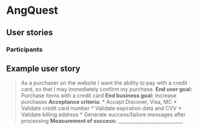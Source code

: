 # AngQuest

## User stories

### Participants
## Example user story
  > As a purchaser on the website I want the ability to pay with a credit card, so that I may immediately confirm my purchase.
  > **End user goal:** Purchase items with a credit card
  > **End business goal:** Increase purchases
  > **Acceptance criteria:**
    * Accept Discover, Visa, MC
    * Validate credit card number
    * Validate expiration data and CVV
    * Validate billing address
    * Generate success/failure messages after processing
  > **Measurement of success:** ___________________________
